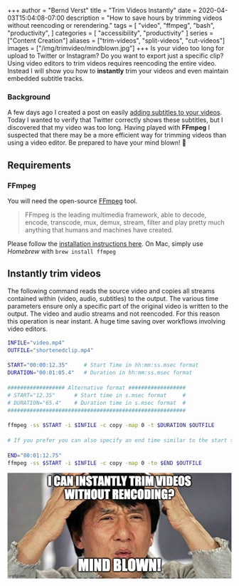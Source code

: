 +++
author = "Bernd Verst"
title = "Trim Videos Instantly"
date = 2020-04-03T15:04:08-07:00
description = "How to save hours by trimming videos without reencoding or rerendering."
tags = [
    "video",
    "ffmpeg",
    "bash",
    "productivity",
]
categories = [
    "accessibility",
    "productivity"
]
series = ["Content Creation"]
aliases = ["trim-videos", "split-videos", "cut-videos"]
images = ["/img/trimvideo/mindblown.jpg"]
+++
Is your video too long for upload to Twitter or Instagram? Do you want to export just a specific clip? Using video editors to trim videos requires reencoding the entire video. Instead I will show you how to **instantly** trim your videos and even maintain embedded subtitle tracks.
<!--more-->


### Background
A few days ago I created a post on easily [adding subtitles to your videos](https://bernd.dev/2020/04/adding-subtitles/). Today I wanted to verify that Twitter correctly shows these subtitles, but I discovered that my video was too long. Having played with **FFmpeg** I suspected that there may be a more efficient way for trimming videos than using a video editor. Be prepared to have your mind blown! 🤯

## Requirements

### FFmpeg

You will need the open-source [FFmpeg](https://www.ffmpeg.org/) tool.
> FFmpeg is the leading multimedia framework, able to decode, encode, transcode, mux, demux, stream, filter and play pretty much anything that humans and machines have created.

Please follow the [installation instructions here](http://ffmpeg.org/download.html).
On Mac, simply use *Homebrew* with `brew install ffmpeg`

## Instantly trim videos

The following command reads the source video and copies all streams contained within (video, audio, subtitles) to the output. The various time parameters ensure only a specific part of the original video is written to the output. The video and audio streams and not reencoded. For this reason this operation is near instant. A huge time saving over workflows involving video editors.

```bash
INFILE="video.mp4"
OUTFILE="shortenedclip.mp4"

START="00:00:12.35"     # Start Time in hh:mm:ss.msec format
DURATION="00:01:05.4"   # Duration in hh:mm:ss.msec format

################## Alternative format ##################
# START="12.35"      # Start time in s.msec format     #
# DURATION="65.4"    # Duration time in s.msec format  #
########################################################

ffmpeg -ss $START -i $INFILE -c copy -map 0 -t $DURATION $OUTFILE

# If you prefer you can also specify an end time similar to the start time

END="00:01:12.75"
ffmpeg -ss $START -i $INFILE -c copy -map 0 -to $END $OUTFILE

```

![mind blown](/img/trimvideo/mindblown.jpg)
